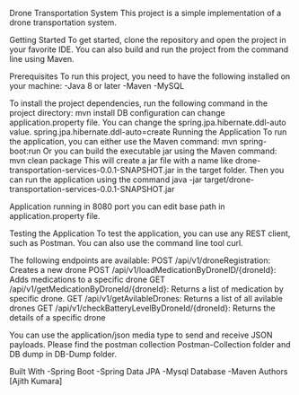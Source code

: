 Drone Transportation System
This project is a simple implementation of a drone transportation system.

Getting Started
To get started, clone the repository and open the project in your favorite IDE. You can also build and run the project from the command line using Maven.

Prerequisites
To run this project, you need to have the following installed on your machine:
-Java 8 or later
-Maven
-MySQL

To install the project dependencies, run the following command in the project directory:
 mvn install
DB configuration can change application.property file.
You can change the spring.jpa.hibernate.ddl-auto value.
spring.jpa.hibernate.ddl-auto=create
Running the Application
To run the application, you can either use the Maven command:
  mvn spring-boot:run
Or you can build the executable jar using the Maven command:
  mvn clean package
This will create a jar file with a name like drone-transportation-services-0.0.1-SNAPSHOT.jar in the target folder. Then you can run the application using the command
  java -jar target/drone-transportation-services-0.0.1-SNAPSHOT.jar
  
Application running in 8080 port you can edit base path in application.property file.

Testing the Application
To test the application, you can use any REST client, such as Postman. You can also use the command line tool curl.

The following endpoints are available:
POST /api/v1/droneRegistration: Creates a new drone
POST /api/v1/loadMedicationByDroneID/{droneId}: Adds medications to a specific drone
GET /api/v1/getMedicationByDroneId/{droneId}: Returns a list of medication by specific drone.
GET /api/v1/getAvilableDrones: Returns a list of all avilable drones
GET /api/v1/checkBatteryLevelByDroneId/{droneId}: Returns the details of a specific drone

You can use the application/json media type to send and receive JSON payloads.
Please find the postman collection Postman-Collection folder and DB dump in DB-Dump folder.

Built With
-Spring Boot
-Spring Data JPA
-Mysql Database
-Maven
Authors
[Ajith Kumara]

